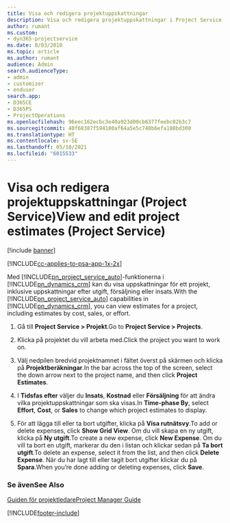 ```yaml
---
title: Visa och redigera projektuppskattningar
description: Visa och redigera projektuppskattningar i Project Service Automation
author: rumant
ms.custom:
- dyn365-projectservice
ms.date: 8/03/2018
ms.topic: article
ms.author: rumant
audience: Admin
search.audienceType:
- admin
- customizer
- enduser
search.app:
- D365CE
- D365PS
- ProjectOperations
ms.openlocfilehash: 96eec162ecbc3e40a923d00cb6377feebc02b3c7
ms.sourcegitcommit: 40f68387f594180af64a5e5c748b6efa188bd300
ms.translationtype: HT
ms.contentlocale: sv-SE
ms.lasthandoff: 05/10/2021
ms.locfileid: "6015533"
---
```

# <a name="view-and-edit-project-estimates-project-service"></a><span data-ttu-id="7b845-103">Visa och redigera projektuppskattningar (Project Service)</span><span class="sxs-lookup"><span data-stu-id="7b845-103">View and edit project estimates (Project Service)</span></span>

[!include [banner](../includes/psa-now-project-operations.md)]

[!INCLUDE[cc-applies-to-psa-app-1x-2x](../includes/cc-applies-to-psa-app-1x-2x.md)]

<span data-ttu-id="7b845-104">Med [!INCLUDE[pn_project_service_auto](../includes/pn-project-service-auto.md)]-funktionerna i [!INCLUDE[pn_dynamics_crm](../includes/pn-dynamics-crm.md)] kan du visa uppskattningar för ett projekt, inklusive uppskattningar efter utgift, försäljning eller insats.</span><span class="sxs-lookup"><span data-stu-id="7b845-104">With the [!INCLUDE[pn_project_service_auto](../includes/pn-project-service-auto.md)] capabilities in [!INCLUDE[pn_dynamics_crm](../includes/pn-dynamics-crm.md)], you can view estimates for a project, including estimates by cost, sales, or effort.</span></span>  
  
1.  <span data-ttu-id="7b845-105">Gå till **Project Service > Projekt**.</span><span class="sxs-lookup"><span data-stu-id="7b845-105">Go to **Project Service > Projects**.</span></span>  
  
2.  <span data-ttu-id="7b845-106">Klicka på projektet du vill arbeta med.</span><span class="sxs-lookup"><span data-stu-id="7b845-106">Click the project you want to work on.</span></span>  
  
3.  <span data-ttu-id="7b845-107">Välj nedpilen bredvid projektnamnet i fältet överst på skärmen och klicka på **Projektberäkningar**.</span><span class="sxs-lookup"><span data-stu-id="7b845-107">In the bar across the top of the screen, select the down arrow next to the project name, and then click **Project Estimates**.</span></span>  
  
4.  <span data-ttu-id="7b845-108">I **Tidsfas efter** väljer du **Insats**, **Kostnad** eller **Försäljning** för att ändra vilka projektuppskattningar som ska visas.</span><span class="sxs-lookup"><span data-stu-id="7b845-108">In **Time-phase By**, select **Effort**, **Cost**, or **Sales** to change which project estimates to display.</span></span>  
  
5.  <span data-ttu-id="7b845-109">För att lägga till eller ta bort utgifter, klicka på **Visa rutnätsvy**.</span><span class="sxs-lookup"><span data-stu-id="7b845-109">To add or delete expenses, click **Show Grid View**.</span></span> <span data-ttu-id="7b845-110">Om du vill skapa en ny utgift, klicka på **Ny utgift**.</span><span class="sxs-lookup"><span data-stu-id="7b845-110">To create a new expense, click **New Expense**.</span></span> <span data-ttu-id="7b845-111">Om du vill ta bort en utgift, markerar du den i listan och klickar sedan på **Ta bort utgift**.</span><span class="sxs-lookup"><span data-stu-id="7b845-111">To delete an expense, select it from the list, and then click **Delete Expense**.</span></span> <span data-ttu-id="7b845-112">När du har lagt till eller tagit bort utgifter klickar du på **Spara**.</span><span class="sxs-lookup"><span data-stu-id="7b845-112">When you’re done adding or deleting expenses, click **Save**.</span></span>  
  
### <a name="see-also"></a><span data-ttu-id="7b845-113">Se även</span><span class="sxs-lookup"><span data-stu-id="7b845-113">See Also</span></span>  
 [<span data-ttu-id="7b845-114">Guiden för projektledare</span><span class="sxs-lookup"><span data-stu-id="7b845-114">Project Manager Guide</span></span>](../psa/project-manager-guide.md)


[!INCLUDE[footer-include](../includes/footer-banner.md)]